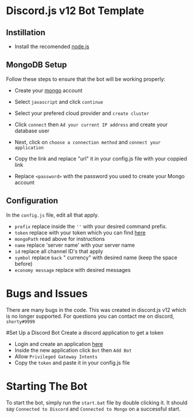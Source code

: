 # Discord.js v12 Bot Template

## Instillation
- Install the recomended [node.js](https://nodejs.org/en/)

## MongoDB Setup
Follow these steps to ensure that the bot will be working properly:

- Create your [mongo](https://www.mongodb.com/) account
- Select `javascript` and click `continue`
- Select your prefered cloud provider and `create cluster`

- Click `connect` then `Ad your current IP address` and create your database user
- Next, click on `choose a connection method` and `connect your application`
- Copy the link and replace "url" it in your config.js file with your coppied link
- Replace `<password>` with the password you used to create your Mongo account

## Configuration
In the `config.js` file, edit all that apply. 

- `prefix` replace inside the `''` with your desired command prefix.
- `token` replace with your token which you can find [here](https://discord.com/developers/applications/)
- `mongoPath` read above for instructions
- `name` replace 'server name' with your server name
- `id` replace all channel ID's that apply
- `symbol` replace `back` " currency" with desired name (keep the space before)
- `economy message` replace with desired messages

# Bugs and Issues
There are many bugs in the code. This was created in discord.js v12 which is no longer supported. For questions you can contact me on discord, `shorty#9999`

#Set Up a Discord Bot
Create a discord application to get a token

- Login and create an application [here](https://discord.com/developers/applications)
- Inside the new application click `Bot` then `Add Bot`
- Allow `Privileged Gateway Intents`
- Copy the `token` and paste it in your config.js file

# Starting The Bot
To start the bot, simply run the `start.bat` file by double clicking it. It should say `Connected to Discord` and `Connected to Mongo` on a successful start. 
